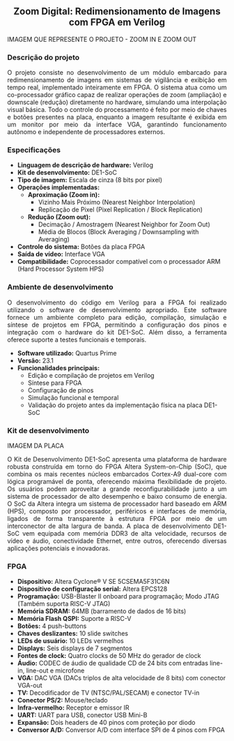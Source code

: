 <h2 align="center">
Zoom Digital: Redimensionamento de Imagens com FPGA em Verilog
</h2>

<p>
IMAGEM QUE REPRESENTE O PROJETO - ZOOM IN E ZOOM OUT
</p>

<h3>
Descrição do projeto
</h3>

<p align="justify">
O projeto consiste no desenvolvimento de um módulo embarcado para redimensionamento de imagens em sistemas de vigilância e exibição em tempo real, implementado inteiramente em FPGA. O sistema atua como um co-processador gráfico capaz de realizar operações de zoom (ampliação) e downscale (redução) diretamente no hardware, simulando uma interpolação visual básica. Todo o controle do processamento é feito por meio de chaves e botões presentes na placa, enquanto a imagem resultante é exibida em um monitor por meio da interface VGA, garantindo funcionamento autônomo e independente de processadores externos.
</p>

<h3>
Especificações
</h3>

- **Linguagem de descrição de hardware:** Verilog
- **Kit de desenvolvimento:** DE1-SoC
- **Tipo de imagem:** Escala de cinza (8 bits por pixel)
- **Operações implementadas:**
  - **Aproximação (Zoom in):**
    - Vizinho Mais Próximo (Nearest Neighbor Interpolation)
    - Replicação de Pixel (Pixel Replication / Block Replication)
  - **Redução (Zoom out):**
    - Decimação / Amostragem (Nearest Neighbor for Zoom Out)
    - Média de Blocos (Block Averaging / Downsampling with Averaging)
- **Controle do sistema:** Botões da placa FPGA
- **Saída de vídeo:** Interface VGA
- **Compatibilidade:** Coprocessador compatível com o processador ARM (Hard Processor System HPS)

<h3>
Ambiente de desenvolvimento
</h3>

<p align="justify">
O desenvolvimento do código em Verilog para a FPGA foi realizado utilizando o software de desenvolvimento apropriado. Este software fornece um ambiente completo para edição, compilação, simulação e síntese de projetos em FPGA, permitindo a configuração dos pinos e integração com o hardware do kit DE1-SoC. Além disso, a ferramenta oferece suporte a testes funcionais e temporais.
</p>

- **Software utilizado:** Quartus Prime
- **Versão:** 23.1
- **Funcionalidades principais:**
  - Edição e compilação de projetos em Verilog
  - Síntese para FPGA
  - Configuração de pinos
  - Simulação funcional e temporal
  - Validação do projeto antes da implementação física na placa DE1-SoC

<h3>
Kit de desenvolvimento
</h3>

IMAGEM DA PLACA

<p align="justify">
O Kit de Desenvolvimento DE1-SoC apresenta uma plataforma de hardware robusta construída em torno do FPGA Altera System-on-Chip (SoC), que combina os mais recentes núcleos embarcados Cortex-A9 dual-core com lógica programável de ponta, oferecendo máxima flexibilidade de projeto. Os usuários podem aproveitar a grande reconfigurabilidade junto a um sistema de processador de alto desempenho e baixo consumo de energia. O SoC da Altera integra um sistema de processador hard baseado em ARM (HPS), composto por processador, periféricos e interfaces de memória, ligados de forma transparente à estrutura FPGA por meio de um interconector de alta largura de banda. A placa de desenvolvimento DE1-SoC vem equipada com memória DDR3 de alta velocidade, recursos de vídeo e áudio, conectividade Ethernet, entre outros, oferecendo diversas aplicações potenciais e inovadoras.
</p> 

<h3>
 FPGA
</h3>

- **Dispositivo:** Altera Cyclone® V SE 5CSEMA5F31C6N  
- **Dispositivo de configuração serial:** Altera EPCS128  
- **Programação:** USB-Blaster II onboard para programação; Modo JTAG (Também suporta RISC-V JTAG)  
- **Memória SDRAM:** 64MB (barramento de dados de 16 bits)  
- **Memória Flash QSPI:** Suporte a RISC-V  
- **Botões:** 4 push-buttons  
- **Chaves deslizantes:** 10 slide switches  
- **LEDs de usuário:** 10 LEDs vermelhos  
- **Displays:** Seis displays de 7 segmentos  
- **Fontes de clock:** Quatro clocks de 50 MHz do gerador de clock  
- **Áudio:** CODEC de áudio de qualidade CD de 24 bits com entradas line-in, line-out e microfone  
- **VGA:** DAC VGA (DACs triplos de alta velocidade de 8 bits) com conector VGA-out  
- **TV:** Decodificador de TV (NTSC/PAL/SECAM) e conector TV-in  
- **Conector PS/2:** Mouse/teclado  
- **Infra-vermelho:** Receptor e emissor IR  
- **UART:** UART para USB, conector USB Mini-B  
- **Expansão:** Dois headers de 40 pinos com proteção por diodo  
- **Conversor A/D:** Conversor A/D com interface SPI de 4 pinos com FPGA





